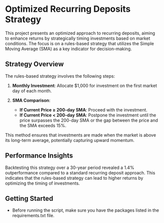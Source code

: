 # Optimized Recurring Deposits Strategy

This project presents an optimized approach to recurring deposits, aiming to enhance returns by strategically timing investments based on market conditions. The focus is on a rules-based strategy that utilizes the Simple Moving Average (SMA) as a key indicator for decision-making.

## Strategy Overview

The rules-based strategy involves the following steps:

1. **Monthly Investment**: Allocate $1,000 for investment on the first market day of each month.

2. **SMA Comparison**:
   - **If Current Price ≥ 200-day SMA**: Proceed with the investment.
   - **If Current Price < 200-day SMA**: Postpone the investment until the price surpasses the 200-day SMA or the gap between the price and the SMA exceeds 15%.

This method ensures that investments are made when the market is above its long-term average, potentially capturing upward momentum.

## Performance Insights

Backtesting this strategy over a 30-year period revealed a 1.4% outperformance compared to a standard recurring deposit approach. This indicates that the rules-based strategy can lead to higher returns by optimizing the timing of investments.


## Getting Started

- Before running the script, make sure you have the packages listed in the requirements.txt file.
